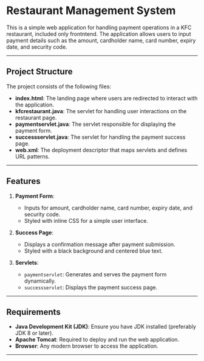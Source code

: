 # Restaurant Management System

This is a simple web application for handling payment operations in a KFC restaurant, included only frontntend. The application allows users to input payment details such as the amount, cardholder name, card number, expiry date, and security code. 

---

## Project Structure

The project consists of the following files:

- **index.html**: The landing page where users are redirected to interact with the application.
- **kfcrestaurant.java**: The servlet for handling user interactions on the restaurant page.
- **paymentservlet.java**: The servlet responsible for displaying the payment form.
- **successservlet.java**: The servlet for handling the payment success page.
- **web.xml**: The deployment descriptor that maps servlets and defines URL patterns.

---

## Features

1. **Payment Form**:
   - Inputs for amount, cardholder name, card number, expiry date, and security code.
   - Styled with inline CSS for a simple user interface.

2. **Success Page**:
   - Displays a confirmation message after payment submission.
   - Styled with a black background and centered blue text.

3. **Servlets**:
   - `paymentservlet`: Generates and serves the payment form dynamically.
   - `successservlet`: Displays the payment success page.

---

## Requirements

- **Java Development Kit (JDK)**: Ensure you have JDK installed (preferably JDK 8 or later).
- **Apache Tomcat**: Required to deploy and run the web application.
- **Browser**: Any modern browser to access the application.

---